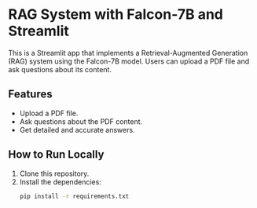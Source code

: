 # RAG System with Falcon-7B and Streamlit

This is a Streamlit app that implements a Retrieval-Augmented Generation (RAG) system using the Falcon-7B model. Users can upload a PDF file and ask questions about its content.

## Features

- Upload a PDF file.
- Ask questions about the PDF content.
- Get detailed and accurate answers.

## How to Run Locally

1. Clone this repository.
2. Install the dependencies:
   ```bash
   pip install -r requirements.txt